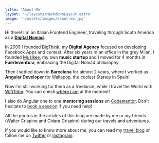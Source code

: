 ```yaml
---
title: 'About Me'
layout: '~/layouts/MarkdownLayout.astro'
image: '~/assets/images/about-me.jpg'
---
```


Hi there! I'm an Italian Frontend Engineer, traveling through South America as a [**Digital Nomad**](http://nomad.danieleghidoli.it).

In 2009 I founded [BigThink](http://www.bigthink.it), my **Digital Agency** focused on developing Facebook Apps and contest. After six years in an office in the grey Milan, I founded [Musikee](https://musikee.com), my own **music startup** and I moved for 4 months in **Fuerteventura**, embracing the Digital Nomad philosophy.

Then I settled down in **Barcelona** for almost 2 years, where I worked as **Angular Developer** for [Wallapop](http://wallapop.com/), the coolest Startup in Spain!

Now I'm still working for them as a freelance, while I travel the World with [WifiTribe](http://nomad.danieleghidoli.it/2018/03/24/adventure-digital-nomad-latin-america-wifitribe/). You can check [where I am](http://nomad.danieleghidoli.it/where-i-am/) at the moment!

I also do Angular one to one **mentoring sessions** on [Codementor](https://www.codementor.io/ghido). Don't hesitate to [book a session](https://www.codementor.io/ghido) if you need help!

All the photos in the articles of this blog are made by me or my friends (Walter Crispino and Chiara Crispino) during our travels and adventures.

If you would like to know more about me, you can read my [travel blog](http://nomad.danieleghidoli.it/) or follow me on [Twitter](https://twitter.com/Ghido) or [Instagram](http://instagram.com/ghidoz/).
